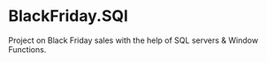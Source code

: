 # BlackFriday.SQl
<Created by : Nagesh Dubey>
Project on Black Friday sales with the help of SQL servers &amp; Window Functions.
